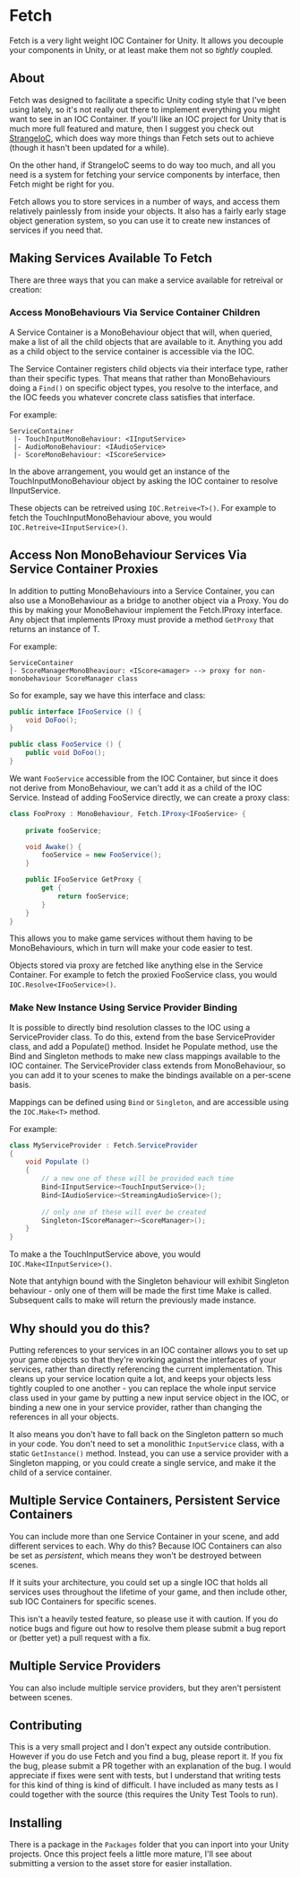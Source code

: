 # Fetch

Fetch is a very light weight IOC Container for Unity. It allows you decouple your components in Unity, or at least make them not so *tightly* coupled.

## About

Fetch was designed to facilitate a specific Unity coding style that I've been using lately, so it's not really out there to implement everything you might want to see in an IOC Container. If you'll like an IOC project for Unity that is much more full featured and mature, then I suggest you check out [StrangeIoC](http://strangeioc.github.io/strangeioc/), which does way more things than Fetch sets out to achieve (though it hasn't been updated for a while).

On the other hand, if StrangeIoC seems to do way too much, and all you need is a system for fetching your service components by interface, then Fetch might be right for you.

Fetch allows you to store services in a number of ways, and access them relatively painlessly from inside your objects. It also has a fairly early stage object generation system, so you can use it to create new instances of services if you need that. 

## Making Services Available To Fetch

There are three ways that you can make a service available for retreival or creation:

### Access MonoBehaviours Via Service Container Children

A Service Container is a MonoBehaviour object that will, when queried, make a list of all the child objects that are available to it. Anything you add as a child object to the service container is accessible via the IOC.

The Service Container registers child objects via their interface type, rather than their specific types. That means that rather than MonoBehaviours doing a `Find()` on specific object types, you resolve to the interface, and the IOC feeds you whatever concrete class satisfies that interface.

For example:

```
ServiceContainer
 |- TouchInputMonoBehaviour: <IInputService>
 |- AudioMonoBehaviour: <IAudioService>
 |- ScoreMonoBehaviour: <IScoreService>
```

In the above arrangement, you would get an instance of the TouchInputMonoBehaviour object by asking the IOC container to resolve IInputService.

These objects can be retreived using `IOC.Retreive<T>()`. For example to fetch the TouchInputMonoBehaviour above, you would `IOC.Retreive<IInputService>()`.

## Access Non MonoBehaviour Services Via Service Container Proxies

In addition to putting MonoBehaviours into a Service Container, you can also use a MonoBehaviour as a bridge to another object via a Proxy. You do this by making your MonoBehaviour implement the Fetch.IProxy interface. Any object that implements IProxy<T> must provide a method `GetProxy` that returns an instance of T.

For example:

```
ServiceContainer
|- ScoreManagerMonoBheaviour: <IScore<amager> --> proxy for non-monobehaviour ScoreManager class
```

So for example, say we have this interface and class:

```csharp
public interface IFooService () {
    void DoFoo();
}

public class FooService () {
    public void DoFoo();
}
```

We want `FooService` accessible from the IOC Container, but since it does not derive from MonoBehaviour, we can't add it as a child of the IOC Service. Instead of adding FooService directly, we can create a proxy class:

```csharp
class FooProxy : MonoBehaviour, Fetch.IProxy<IFooService> {
    
    private fooService;

    void Awake() {
        fooService = new FooService();
    }

    public IFooService GetProxy {
        get {
            return fooService;
        }
    }
}
```

This allows you to make game services without them having to be MonoBehaviours, which in turn will make your code easier to test.

Objects stored via proxy are fetched like anything else in the Service Container. For example to fetch the proxied FooService class, you would `IOC.Resolve<IFooService>()`. 

### Make New Instance Using Service Provider Binding

It is possible to directly bind resolution classes to the IOC using a ServiceProvider class. To do this, extend from the base ServiceProvider class, and add a Populate() method. Insidet he Populate method, use the Bind and Singleton methods to make new class mappings available to the IOC container. The ServiceProvider class extends from MonoBehaviour, so you can add it to your scenes to make the bindings available on a per-scene basis.

Mappings can be defined using `Bind` or `Singleton`, and are accessible using the `IOC.Make<T>` method.

For example:

```csharp
class MyServiceProvider : Fetch.ServiceProvider 
{
    void Populate ()
    {
        // a new one of these will be provided each time
        Bind<IInputService><TouchInputService>();
        Bind<IAudioService><StreamingAudioService>();
        
        // only one of these will ever be created
        Singleton<IScoreManager><ScoreManager>();
    }
}
```

To make a the TouchInputService above, you would `IOC.Make<IInputService>()`.

Note that antyhign bound with the Singleton behaviour will exhibit Singleton behaviour - only one of them will be made the first time Make is called. Subsequent calls to make will return the previously made instance.

## Why should you do this?

Putting references to your services in an IOC container allows you to set up your game objects so that they're working against the interfaces of your services, rather than directly referencing the current implementation. This cleans up your service location quite a lot, and keeps your objects less tightly coupled to one another - you can replace the whole input service class used in your game by putting a new input service object in the IOC, or binding a new one in your service provider, rather than changing the references in all your objects.

It also means you don't have to fall back on the Singleton pattern so much in your code. You don't need to set a monolithic `InputService` class, with a static `GetInstance()` method. Instead, you can use a service provider with a Singleton mapping, or you could create a single service, and make it the child of a service container.

## Multiple Service Containers, Persistent Service Containers

You can include more than one Service Container in your scene, and add different services to each. Why do this? Because IOC Containers can also be set as *persistent*, which means they won't be destroyed between scenes.

If it suits your architecture, you could set up a single IOC that holds all services uses throughout the lifetime of your game, and then include other, sub IOC Containers for specific scenes.

This isn't a heavily tested feature, so please use it with caution. If you do notice bugs and figure out how to resolve them please submit a bug report or (better yet) a pull request with a fix.

## Multiple Service Providers

You can also include multiple service providers, but they aren't persistent between scenes.

## Contributing

This is a very small project and I don't expect any outside contribution. However if you do use Fetch and you find a bug, please report it. If you fix the bug, please submit a PR together with an explanation of the bug. I would appreciate if fixes were sent with tests, but I understand that writing tests for this kind of thing is kind of difficult. I have included as many tests as I could together with the source (this requires the Unity Test Tools to run).

## Installing

There is a package in the `Packages` folder that you can inport into your Unity projects. Once this project feels a little more mature, I'll see about submitting a version to the asset store for easier installation.
